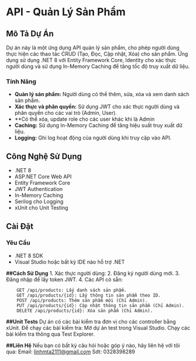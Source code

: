 # API - Quản Lý Sản Phẩm

## Mô Tả Dự Án
Dự án này là một ứng dụng API quản lý sản phẩm, cho phép người dùng thực hiện các thao tác CRUD (Tạo, Đọc, Cập nhật, Xóa) cho sản phẩm. Ứng dụng sử dụng .NET 8 với Entity Framework Core, Identity cho xác thực người dùng và sử dụng In-Memory Caching để tăng tốc độ truy xuất dữ liệu.

### Tính Năng
- **Quản lý sản phẩm:** Người dùng có thể thêm, sửa, xóa và xem danh sách sản phẩm.
- **Xác thực và phân quyền:** Sử dụng JWT cho xác thực người dùng và phân quyền cho các vai trò (Admin, User).
- **Có thể xóa, update role cho các user khác khi là Admin
- **Caching:** Sử dụng In-Memory Caching để tăng hiệu suất truy xuất dữ liệu.
- **Logging:** Ghi log hoạt động của người dùng khi truy cập vào API.

## Công Nghệ Sử Dụng
- .NET 8
- ASP.NET Core Web API
- Entity Framework Core
- JWT Authentication
- In-Memory Caching
- Serilog cho Logging
- xUnit cho Unit Testing

## Cài Đặt
### Yêu Cầu
- .NET 8 SDK
- Visual Studio hoặc bất kỳ IDE nào hỗ trợ .NET


**##Cách Sử Dụng**
	1. Xác thực người dùng:
	2. Đăng ký người dùng mới.
	3. Đăng nhập để lấy token JWT.
	4. Các API có sẵn:

		GET /api/products: Lấy danh sách sản phẩm.
		GET /api/products/{id}: Lấy thông tin sản phẩm theo ID.
		POST /api/products: Thêm sản phẩm mới (Chỉ Admin).
		PUT /api/products/{id}: Cập nhật thông tin sản phẩm (Chỉ Admin).
		DELETE /api/products/{id}: Xóa sản phẩm (Chỉ Admin).

**##Unit Tests**
Dự án có các bài kiểm tra đơn vị cho các controller bằng xUnit. Để chạy các bài kiểm tra:
	Mở dự án test trong Visual Studio.
	Chạy các bài kiểm tra thông qua Test Explorer.

**##Liên Hệ**
Nếu bạn có bất kỳ câu hỏi hoặc góp ý nào, hãy liên hệ với tôi qua:
Email: linhmta2111@gmail.com
Sdt: 0328398289
